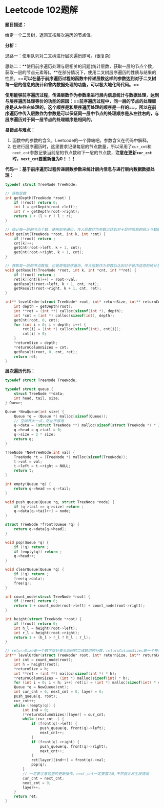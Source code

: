 # Leetcode 102题解

**题目描述：**

给定一个二叉树，返回其按层次遍历的节点值。 

**分析：**

思路一：使用队列对二叉树进行层次遍历即可。(很复杂)

思路二：**使用前序遍历处理与层相关的问题(统计层数，获取一层的节点个数，获取一层的节点元素等)。**在部分情况下，使用二叉树层序遍历的性质与结果的性质，==**可以在基于前序遍历过程的函数中传递层数这样的参数达到对于二叉树每一层的信息的统计和曾内数据处理的功能，可以极大地化简代码。**==

**使用能够前序遍历过程，传递层数作为参数来进行层内信息统计与数据处理，达到与层序遍历处理等价的功能的原因：==前序遍历过程中，同一层的节点的处理顺序是从左往右处理的，这个顺序是和层序遍历处理的顺序是一样的==。所以在前序遍历中传入层数作为参数是可以保证同一层中节点的处理顺序是从左往右的，与层序遍历对于同一层节点的处理顺序是相同的。**



**易错点与难点：**

1. 函数中的参数的含义，Leetcode的一个弊端吧。参数含义在代码中解释。
2. 在进行层序遍历时，这里要求记录每层的节点数量，所以采用了`cur_cnt`和`next_cnt`参数记录当前层的节点数和下一层的节点数，**注意在更新`cur_cnt`时，`next_cnt`要重新置为0！！！**



**代码一：基于前序遍历过程传递层数参数来统计层内信息与进行层内数据数据处理：**

```c++
typedef struct TreeNode TreeNode;

// 获取层数
int getDepth(TreeNode *root) {
    if (!root) return 0;
    int l = getDepth(root->left);
    int r = getDepth(root->right);
    return 1 + (l > r ? l : r);
}

// 统计每一层的节点个数，使用前序遍历，传入层数作为参数以达到对于层内信息的统计与数据处理的功能
void getCnt(TreeNode *root, int k, int *cnt) {
    if (!root) return ;
    cnt[k]++;
    getCnt(root->left, k + 1, cnt);
    getCnt(root->right, k + 1, cnt);
}

// 获取每一层的节点数据，也是使用前序遍历，传入层数作为参数以达到对于曾内信息的统计与数据处理的功能
void getResult(TreeNode *root, int k, int *cnt, int **ret) {
    if (!root) return ;
    ret[k][cnt[k]++] = root->val; 
    getResult(root->left, k + 1, cnt, ret);
    getResult(root->right, k + 1, cnt, ret);
}

int** levelOrder(struct TreeNode* root, int* returnSize, int** returnColumnSizes){
    int depth = getDepth(root);
    int **ret = (int **) calloc(sizeof(int *), depth);
    int *cnt = (int *) calloc(sizeof(int), depth);
    getCnt(root, 0, cnt);
    for (int i = 0; i < depth; i++) {
        ret[i] = (int *) calloc(sizeof(int), cnt[i]);
        cnt[i] = 0;
    }
    *returnSize = depth;
    *returnColumnSizes = cnt;
    getResult(root, 0, cnt, ret);
    return ret;
}
```



**层次遍历代码：**

```c++
typedef struct TreeNode TreeNode;

typedef struct queue {
    struct TreeNode **data;
    int head, tail, size;
} Queue;

Queue *NewQueue(int size) {
    Queue *q = (Queue *) malloc(sizeof(Queue));
    // 空间开大一点，防止不够用
    q->data = (struct TreeNode **) malloc(sizeof(struct TreeNode *) * 2 *size); 
    q->head = q->tail = 0;
    q->size = 2 * size;
    return q;
}

TreeNode *NewTreeNode(int val) {
    TreeNode *t = (TreeNode *) malloc(sizeof(TreeNode));
    t->val = val;
    t->left = t->right = NULL;
    return t;
}

int empty(Queue *q) {
    return q->head == q->tail;
}

void push_queue(Queue *q, struct TreeNode *node) {
    if (q->tail == q->size) return ;
    q->data[q->tail++] = node;
}

struct TreeNode *front(Queue *q) {
    return q->data[q->head];
}

void pop(Queue *q) {
    if (!q) return ;
    if (empty(q)) return ;
    q->head++;
}

void clearQueue(Queue *q) {
    if (!q) return ;
    free(q->data);
    free(q);
}

int count_node(struct TreeNode *root) {
    if (!root) return 0;
    return 1 + count_node(root->left) + count_node(root->right);
}

int height(struct TreeNode *root) {
    if (!root) return 0;
    int h_l = height(root->left);
    int r_l = height(root->right);
    return 1 + (h_l > r_l ? h_l : r_l);
}

// returnSize是一个数字指针表示返回的二维数组的行数，returnColumnSizes是一个整型数组指针，这个需要自己申请空间，存放每行的节点数量
int** levelOrder(struct TreeNode* root, int* returnSize, int** returnColumnSizes){
    int cnt = count_node(root);
    int h = height(root);
    *returnSize = h;
    int **ret = (int **) malloc(sizeof(int *) * h);
    *returnColumnSizes = (int *) malloc(sizeof(int) * h);
    for (int i = 0; i < h; i++) ret[i] = (int *) malloc(sizeof(int) * cnt);
    Queue *q = NewQueue(cnt);
    int cur_cnt = 0, next_cnt = 0, layer = 0;
    push_queue(q, root);
    cur_cnt++;
    while (!empty(q)) {
        int ind = 0;
        (*returnColumnSizes)[layer] = cur_cnt; 
        while (cur_cnt--) {
            if (front(q)->left) {
                push_queue(q, front(q)->left);
                next_cnt++;
            }
            if (front(q)->right) {
                push_queue(q, front(q)->right);
                next_cnt++;
            }
            ret[layer][ind++] = front(q)->val;
            pop(q);
        }
        // 一定要注意这里的更新操作，next_cnt一定要置为0,不然就会发生段错误
        cur_cnt = next_cnt;
        next_cnt = 0;
        layer++;
    }
    return ret;
}

```

